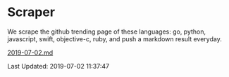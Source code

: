 # Scraper

We scrape the github trending page of these languages: go, python, javascript, swift, objective-c, ruby, and push a markdown result everyday.

[2019-07-02.md](https://github.com/henson/Scraper/blob/master/2019-07-02.md)

Last Updated: 2019-07-02 11:37:47